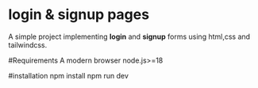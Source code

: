 # login & signup pages
A simple project implementing  **login** and **signup** forms using html,css and tailwindcss.

#Requirements
A modern browser
node.js>=18 

#installation
npm install
npm run dev
